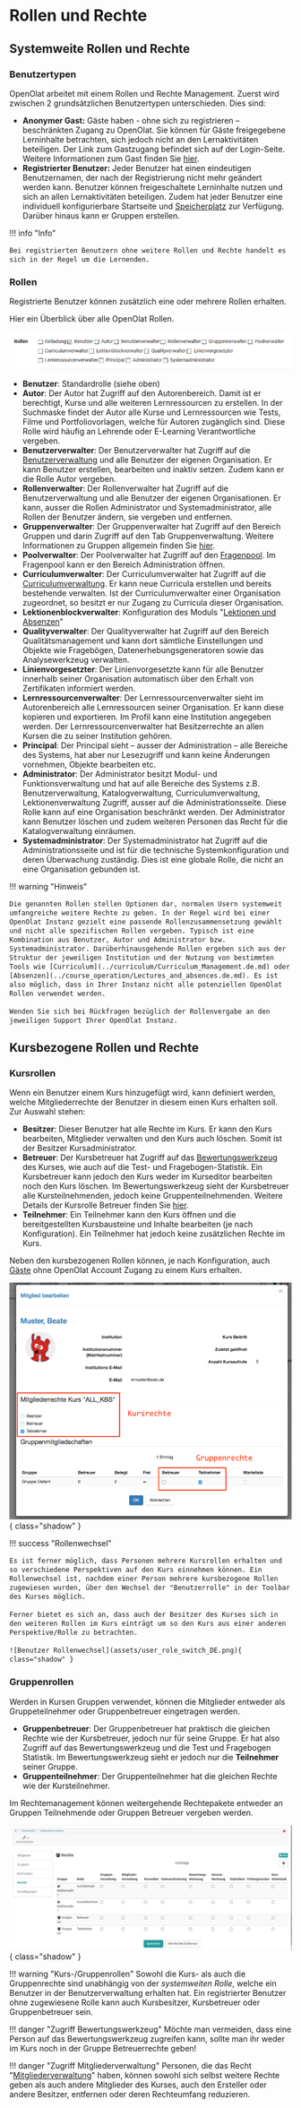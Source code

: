 # Rollen und Rechte

## Systemweite Rollen und Rechte

### Benutzertypen

OpenOlat arbeitet mit einem Rollen und Rechte Management. Zuerst wird zwischen 2 grundsätzlichen Benutzertypen unterschieden. Dies sind:

* **Anonymer Gast:** Gäste haben - ohne sich zu registrieren – beschränkten Zugang zu OpenOlat. Sie können für Gäste freigegebene Lerninhalte betrachten, sich jedoch nicht an den Lernaktivitäten beteiligen. Der Link zum Gastzugang befindet sich auf der Login-Seite. Weitere Informationen zum Gast finden Sie [hier](guest_access.de.md).
* **Registrierter Benutzer:** Jeder Benutzer hat einen eindeutigen Benutzernamen, der nach der Registrierung nicht mehr geändert werden kann. Benutzer können freigeschaltete Lerninhalte nutzen und sich an allen Lernaktivitäten beteiligen. Zudem hat jeder Benutzer eine individuell konfigurierbare Startseite und [Speicherplatz](../personal/Personal_folders.de.md) zur Verfügung. Darüber hinaus kann er Gruppen erstellen.

!!! info "Info"

    Bei registrierten Benutzern ohne weitere Rollen und Rechte handelt es sich in der Regel um die Lernenden.

### Rollen

Registrierte Benutzer können zusätzlich eine oder mehrere Rollen erhalten.

Hier ein Überblick über alle OpenOlat Rollen.

![Rollen in OpenOlat](assets/roles_DE.png)

* **Benutzer**: Standardrolle (siehe oben)
* **Autor**: Der Autor hat Zugriff auf den Autorenbereich. Damit ist er berechtigt, Kurse und alle weiteren Lernressourcen zu erstellen. In der Suchmaske findet der Autor alle Kurse und Lernressourcen wie Tests, Filme und Portfoliovorlagen, welche für Autoren zugänglich sind. Diese Rolle wird häufig an Lehrende oder E-Learning Verantwortliche vergeben.  
* **Benutzerverwalter**: Der Benutzerverwalter hat Zugriff auf die [Benutzerverwaltung](../../manual_admin/usermanagement/index.de.md) und alle Benutzer der eigenen Organisation. Er kann Benutzer erstellen, bearbeiten und inaktiv setzen. Zudem kann er die Rolle Autor vergeben.
* **Rollenverwalter**: Der Rollenverwalter hat Zugriff auf die Benutzerverwaltung und alle Benutzer der eigenen Organisationen. Er kann, ausser die Rollen Administrator und Systemadministrator, alle Rollen der Benutzer ändern, sie vergeben und entfernen.
* **Gruppenverwalter**: Der Gruppenverwalter hat Zugriff auf den Bereich Gruppen und darin Zugriff auf den Tab Gruppenverwaltung. Weitere Informationen zu Gruppen allgemein finden Sie [hier](../groups/index.de.md).
* **Poolverwalter**: Der Poolverwalter hat Zugriff auf den [Fragenpool](../question_bank/index.de.md). Im Fragenpool kann er den Bereich Administration öffnen.
* **Curriculumverwalter**: Der Curriculumverwalter hat Zugriff auf die [Curriculumverwaltung](../curriculum/Curriculum_Management.de.md). Er kann neue Curricula erstellen und bereits bestehende verwalten. Ist der Curriculumverwalter einer Organisation zugeordnet, so besitzt er nur Zugang zu Curricula dieser Organisation.
* **Lektionenblockverwalter**: Konfiguration des Moduls "[Lektionen und Absenzen](../course_operation/Lectures_and_absences.de.md)"  
* **Qualityverwalter**: Der Qualityverwalter hat Zugriff auf den Bereich Qualitätsmanagement und kann dort sämtliche Einstellungen und Objekte wie Fragebögen, Datenerhebungsgeneratoren sowie das Analysewerkzeug verwalten.
* **Linienvorgesetzter**: Der Linienvorgesetzte kann für alle Benutzer innerhalb seiner Organisation automatisch über den Erhalt von Zertifikaten informiert werden.
* **Lernressourcenverwalter**: Der Lernressourcenverwalter sieht im Autorenbereich alle Lernressourcen seiner Organisation. Er kann diese kopieren und exportieren. Im Profil kann eine Institution angegeben werden. Der Lernressourcenverwalter hat Besitzerrechte an allen Kursen die zu seiner Institution gehören.
* **Principal**: Der Principal sieht – ausser der Administration – alle Bereiche des Systems, hat aber nur Lesezugriff und kann keine Änderungen vornehmen, Objekte bearbeiten etc.
* **Administrator**: Der Administrator besitzt Modul- und Funktionsverwaltung und hat auf alle Bereiche des Systems z.B.  Benutzerverwaltung, Katalogverwaltung, Curriculumverwaltung, Lektionenverwaltung Zugriff, ausser auf die Administrationsseite. Diese Rolle kann auf eine Organisation beschränkt werden. Der Administrator kann Benutzer löschen und zudem weiteren Personen das Recht für die Katalogverwaltung einräumen.
* **Systemadministrator**: Der Systemadministrator hat Zugriff auf die Administrationsseite und ist für die technische Systemkonfiguration und deren Überwachung zuständig. Dies ist eine globale Rolle, die nicht an eine Organisation gebunden ist.

!!! warning "Hinweis"

    Die genannten Rollen stellen Optionen dar, normalen Usern systemweit umfangreiche weitere Rechte zu geben. In der Regel wird bei einer OpenOlat Instanz gezielt eine passende Rollenzusammensetzung gewählt und nicht alle spezifischen Rollen vergeben. Typisch ist eine Kombination aus Benutzer, Autor und Administrator bzw. Systemadministrator. Darüberhinausgehende Rollen ergeben sich aus der Struktur der jeweiligen Institution und der Nutzung von bestimmten Tools wie [Curriculum](../curriculum/Curriculum_Management.de.md) oder [Absenzen](../course_operation/Lectures_and_absences.de.md). Es ist also möglich, dass in Ihrer Instanz nicht alle potenziellen OpenOlat Rollen verwendet werden. 
    
    Wenden Sie sich bei Rückfragen bezüglich der Rollenvergabe an den jeweiligen Support Ihrer OpenOlat Instanz.

## Kursbezogene Rollen und Rechte

### Kursrollen

Wenn ein Benutzer einem Kurs hinzugefügt wird, kann definiert werden, welche
Mitgliederrechte der Benutzer in diesem einen Kurs erhalten soll. Zur Auswahl stehen:

* **Besitzer**: Dieser Benutzer hat alle Rechte im Kurs. Er kann den Kurs bearbeiten, Mitglieder verwalten und den Kurs auch löschen. Somit ist der Besitzer Kursadministrator.
* **Betreuer**: Der Kursbetreuer hat Zugriff auf das [Bewertungswerkzeug](../course_operation/Assessment_tool_-_overview.de.md) des Kurses, wie auch auf die Test- und Fragebogen-Statistik. Ein Kursbetreuer kann jedoch den Kurs weder im Kurseditor bearbeiten noch den Kurs löschen. Im Bewertungswerkzeug sieht der Kursbetreuer alle Kursteilnehmenden, jedoch keine Gruppenteilnehmenden. Weitere Details der Kursrolle Betreuer finden Sie [hier](coach.de.md).
* **Teilnehmer**: Ein Teilnehmer kann den Kurs öffnen und die bereitgestellten Kursbausteine und Inhalte bearbeiten (je nach Konfiguration). Ein Teilnehmer hat jedoch keine zusätzlichen Rechte im Kurs.

Neben den kursbezogenen Rollen können, je nach Konfiguration, auch [Gäste](guest_access.de.md) ohne OpenOlat Account Zugang zu einem Kurs erhalten.  

![Kursrollen](assets/course_rights_DE.png){ class="shadow" }

!!! success "Rollenwechsel"

    Es ist ferner möglich, dass Personen mehrere Kursrollen erhalten und so verschiedene Perspektiven auf den Kurs einnehmen können. Ein Rollenwechsel ist, nachdem einer Person mehrere kursbezogene Rollen zugewiesen wurden, über den Wechsel der "Benutzerrolle" in der Toolbar des Kurses möglich.
    
    Ferner bietet es sich an, dass auch der Besitzer des Kurses sich in den weiteren Rollen im Kurs einträgt um so den Kurs aus einer anderen Perspektive/Rolle zu betrachten.

    ![Benutzer Rollenwechsel](assets/user_role_switch_DE.png){ class="shadow" }

### Gruppenrollen

Werden in Kursen Gruppen verwendet, können die Mitglieder entweder als Gruppeteilnehmer oder Gruppenbetreuer eingetragen werden.

* **Gruppenbetreuer**: Der Gruppenbetreuer hat praktisch die gleichen Rechte wie der Kursbetreuer, jedoch nur für seine Gruppe. Er hat also Zugriff auf das Bewertungswerkzeug und die Test und Fragebogen Statistik. Im Bewertungswerkzeug sieht er jedoch nur die **Teilnehmer** seiner Gruppe.
* **Gruppenteilnehmer**: Der Gruppenteilnehmer hat die gleichen Rechte wie der Kursteilnehmer.

Im Rechtemanagement können weitergehende Rechtepakete entweder an Gruppen Teilnehmende oder Gruppen Betreuer vergeben werden.

![Zusätzliche Rechte im Kurs konfigurieren](assets/memebers_managent_DE.png){ class="shadow" }

!!! warning "Kurs-/Gruppenrollen"
    Sowohl die Kurs- als auch die Gruppenrechte sind unabhängig von der _systemweiten Rolle_, welche ein Benutzer in der Benutzerverwaltung erhalten hat. Ein registrierter Benutzer ohne zugewiesene Rolle kann auch Kursbesitzer, Kursbetreuer oder Gruppenbetreuer sein.

!!! danger "Zugriff Bewertungswerkzeug"
    Möchte man vermeiden, dass eine Person auf das Bewertungswerkzeug zugreifen kann, sollte man ihr weder im Kurs noch in der Gruppe Betreuerrechte geben!

!!! danger "Zugriff Mitgliederverwaltung"
    Personen, die das Recht "[Mitgliederverwaltung](../course_operation/Members_management.de.md)" haben, können sowohl sich selbst weitere Rechte geben als auch andere Mitglieder des Kurses, auch den Ersteller oder andere Besitzer, entfernen oder deren Rechteumfang reduzieren.
